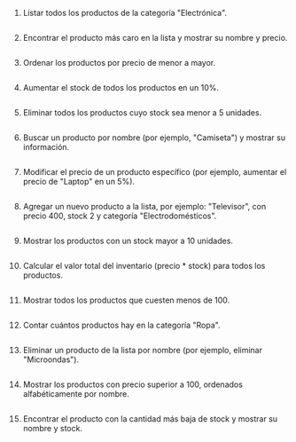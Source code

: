 1. Listar todos los productos de la categoría "Electrónica".
``` python

```


2. Encontrar el producto más caro en la lista y mostrar su nombre y precio.
``` python

```


3. Ordenar los productos por precio de menor a mayor.
``` python

```


4. Aumentar el stock de todos los productos en un 10%.
``` python

```


5. Eliminar todos los productos cuyo stock sea menor a 5 unidades.
``` python

```


6. Buscar un producto por nombre (por ejemplo, "Camiseta") y mostrar su información.
``` python

```


7. Modificar el precio de un producto específico (por ejemplo, aumentar el precio de "Laptop" en un 5%).
``` python

```


8. Agregar un nuevo producto a la lista, por ejemplo: "Televisor", con precio 400, stock 2 y categoría "Electrodomésticos".
``` python

```


9. Mostrar los productos con un stock mayor a 10 unidades.
``` python

```


10. Calcular el valor total del inventario (precio * stock) para todos los productos.
``` python

```


11. Mostrar todos los productos que cuesten menos de 100.
``` python

```


12. Contar cuántos productos hay en la categoría "Ropa".
``` python

```


13. Eliminar un producto de la lista por nombre (por ejemplo, eliminar "Microondas").
``` python

```


14. Mostrar los productos con precio superior a 100, ordenados alfabéticamente por nombre.
``` python

```


15. Encontrar el producto con la cantidad más baja de stock y mostrar su nombre y stock.
``` python

```

